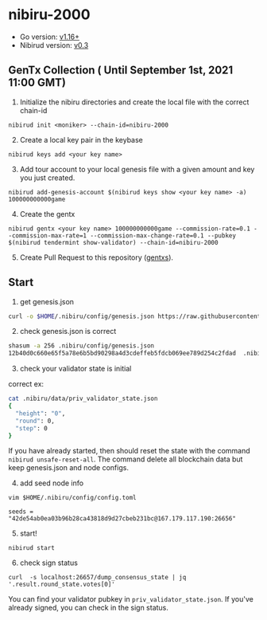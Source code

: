 # nibiru-2000

- Go version: [v1.16+](https://golang.org/dl/)
- Nibirud version: [v0.3](https://github.com/cosmos-gaminghub/nibiru/releases/tag/v0.3)

## GenTx Collection ( Until September 1st, 2021 11:00 GMT)
1. Initialize the nibiru directories and create the local file with the correct chain-id

```
nibirud init <moniker> --chain-id=nibiru-2000
```

2. Create a local key pair in the keybase
```
nibirud keys add <your key name>
```

3. Add tour account to your local genesis file with a given amount and key you just created.
```
nibirud add-genesis-account $(nibirud keys show <your key name> -a) 100000000000game
```

4. Create the gentx
```
nibirud gentx <your key name> 100000000000game --commission-rate=0.1 --commission-max-rate=1 --commission-max-change-rate=0.1 --pubkey $(nibirud tendermint show-validator) --chain-id=nibiru-2000

```

5. Create Pull Request to this repository ([gentxs](./gentxs)).


## Start

1. get genesis.json
```sh
curl -o $HOME/.nibiru/config/genesis.json https://raw.githubusercontent.com/cosmos-gaminghub/testnets/master/latest/genesis.json
```

2. check genesis.json is correct

```sh
shasum -a 256 .nibiru/config/genesis.json
12b40d0c660e65f5a78e6b5bd90298a4d3cdeffeb5fdcb069ee789d254c2fdad  .nibiru/config/genesis.json
```

3. check your validator state is initial

correct ex:
```sh
cat .nibiru/data/priv_validator_state.json
{
  "height": "0",
  "round": 0,
  "step": 0
}
```

If you have already started, then should reset the state with the command `nibirud unsafe-reset-all`. The command delete all blockchain data but keep genesis.json and node configs.

4. add seed node info

```
vim $HOME/.nibiru/config/config.toml
```

```
seeds = "42de54ab0ea03b96b28ca43818d9d27cbeb231bc@167.179.117.190:26656"
```

5. start!
```
nibirud start
```


6. check sign status
```
curl  -s localhost:26657/dump_consensus_state | jq '.result.round_state.votes[0]'
```

You can find your validator pubkey in `priv_validator_state.json`. If you've already signed, you can check in the sign status.
